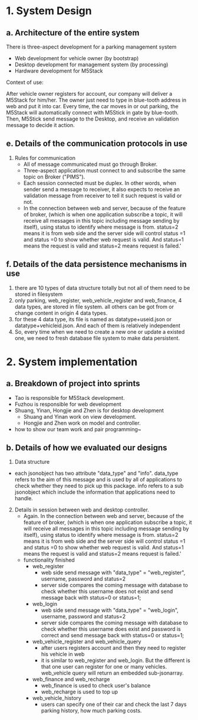 # 1. System Design

## a. Architecture of the entire system

There is three-aspect development for a parking management system

+ Web development for vehicle owner (by bootstrap)
+ Desktop development for management system (by processing)
+ Hardware development for M5Stack

Context of use:

After vehicle owner registers for account, our company will deliver a M5Stack for him/her.  The owner just need to type in blue-tooth address in web and put it into car. Every time, the car moves in or out parking, the M5Stack will automatically connect with M5Stick in gate by blue-tooth. Then, M5Stick send message to the Desktop, and receive an validation message to decide it action.

 





## e. Details of the communication protocols in use



1. Rules for communication
   - All of message communicated must go through Broker.
   - Three-aspect application must connect to and subscribe the same topic on Broker ("PIMS").
   - Each session connected must be duplex. In other words, when sender send a message to receiver, it also expects to receive an validation message from receiver to tell it such request is valid or not.
   - In the connection between web and server, because of the feature of broker, (which is when one application subscribe a topic, it will receive all messages in this topic including message sending by itself),  using status to identify where message is from. status=2 means it is from web side and the server side will control status =1 and status =0 to show whether web request is valid. And status=1 means the request is valid and status=2 means request is failed.'

## f. Details of the data persistence mechanisms in use

1. there are 10 types of data structure  totally but not all of them need to be stored in filesystem
2. only parking, web_register, web_vehicle_register and web_finance, 4 data types,  are stored in file system. all others can be got from or change content in  origin 4 data types.
3. for these 4 data type, its file is named as datatype+useid.json or datatype+vehicleid.json. And each of them is relatively independent
4. So, every time when we need to create a new one or update a existed one, we need to fresh database file system to make data persistent.

# 2. System implementation

## a. Breakdown of project into sprints

+ Tao is responsible for M5Stack development.
+ Fuzhou is responsible for web development
+ Shuang, Yinan, Hongjie and Zhen is for desktop development
  +  Shuang and Yinan work on view development.
  + Hongjie and Zhen work on model and controller.
+ how to show our team work and pair programming~

## b. Details of how we evaluated our designs

1. Data structure 

+ each jsonobject has two attribute "data_type" and "info". data_type refers to the aim of this message and is used by all of applications to check whether they need to pick up this package. info refers to a sub jsonobject which include the information that applications need to handle.

2. Details in session between web and desktop controller.
   + Again. In the connection between web and server, because of the feature of broker, (which is when one application subscribe a topic, it will receive all messages in this topic including message sending by itself),  using status to identify where message is from. status=2 means it is from web side and the server side will control status =1 and status =0 to show whether web request is valid. And status=1 means the request is valid and status=2 means request is failed.'
   + functionality finished
     + web_register 
       + web side send message with "data_type" = "web_register", username, password and status=2
       + server side compares the coming message with database to check whether this username does not exist and send message back with status=0 or status=1;
     + web_login
       + web side send message with "data_type" = "web_login", username, password and status=2
       + server side compares the coming message with database to check whether this username does exist and password is correct  and send message back with status=0 or status=1;
     + web_vehicle_register and web_vehicle_query
       + after users registers account and then they need to register his vehicle in web
       + it is similar to web_register and web_login. But the different is that one user can register for one or many vehicles. web_vehicle query will return an embedded sub-jsonarray.
     + web_finance and web_recharge
       + web_finance is used to check user's balance
       + web_recharge is used to top up 
     + web_vehicle_history
       + users can specify one of their car and check the last 7 days parking history, how much parking costs. 







